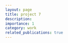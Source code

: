 ```yaml
---
layout: page
title: project 7
description: 
importance: 1
category: work
related_publications: true
---
```

